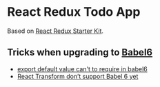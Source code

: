 React Redux Todo App
=======================

Based on [React Redux Starter Kit](https://github.com/davezuko/react-redux-starter-kit).

## Tricks when upgrading to [Babel6](http://babeljs.io/blog/2015/10/29/6.0.0/)

- [export default value can't to require in babel6](http://stackoverflow.com/questions/33704714/export-default-value-cant-to-require-in-babel6)
- [React Transform don’t support Babel 6 yet](https://github.com/gaearon/react-transform-boilerplate)
